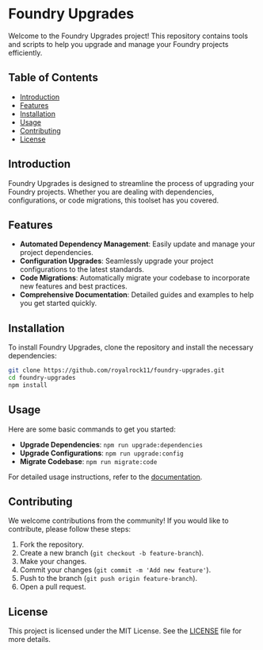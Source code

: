 # Foundry Upgrades

Welcome to the Foundry Upgrades project! This repository contains tools and scripts to help you upgrade and manage your Foundry projects efficiently.

## Table of Contents

- [Introduction](#introduction)
- [Features](#features)
- [Installation](#installation)
- [Usage](#usage)
- [Contributing](#contributing)
- [License](#license)

## Introduction

Foundry Upgrades is designed to streamline the process of upgrading your Foundry projects. Whether you are dealing with dependencies, configurations, or code migrations, this toolset has you covered.

## Features

- **Automated Dependency Management**: Easily update and manage your project dependencies.
- **Configuration Upgrades**: Seamlessly upgrade your project configurations to the latest standards.
- **Code Migrations**: Automatically migrate your codebase to incorporate new features and best practices.
- **Comprehensive Documentation**: Detailed guides and examples to help you get started quickly.

## Installation

To install Foundry Upgrades, clone the repository and install the necessary dependencies:

```bash
git clone https://github.com/royalrock11/foundry-upgrades.git
cd foundry-upgrades
npm install
```

## Usage

Here are some basic commands to get you started:

- **Upgrade Dependencies**: `npm run upgrade:dependencies`
- **Upgrade Configurations**: `npm run upgrade:config`
- **Migrate Codebase**: `npm run migrate:code`

For detailed usage instructions, refer to the [documentation](docs/USAGE.md).

## Contributing

We welcome contributions from the community! If you would like to contribute, please follow these steps:

1. Fork the repository.
2. Create a new branch (`git checkout -b feature-branch`).
3. Make your changes.
4. Commit your changes (`git commit -m 'Add new feature'`).
5. Push to the branch (`git push origin feature-branch`).
6. Open a pull request.

## License

This project is licensed under the MIT License. See the [LICENSE](LICENSE) file for more details.
